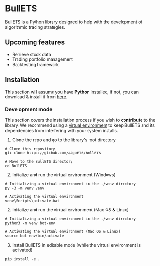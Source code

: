 # BullETS

BullETS is a Python library designed to help with the development of algorithmic trading strategies.

## Upcoming features

- Retrieve stock data
- Trading portfolio management
- Backtesting framework

## Installation

This section will assume you have **Python** installed, if not, you can download & install it from [here](https://www.python.org/downloads/).

### Development mode

This section covers the installation process if you wish to **contribute** to the library. We recommend using a [virtual environment](https://docs.python.org/3/library/venv.html) to keep BullETS and its dependencies from interfering with your system installs.

1. Clone the repo and go to the library's root directory
``` shell
# Clone this repository
git clone https://github.com/AlgoETS/BullETS

# Move to the BullETS directory
cd BullETS
```
2. Initialize and run the virtual environment (Windows)
```shell
# Initializing a virtual environment in the ./venv directory
py -3 -m venv venv

# Activating the virtual environment
venv\Scripts\activate.bat
```

2. Initialize and run the virtual environment (Mac OS & Linux)
```shell
# Initializing a virtual environment in the ./venv directory
python3 -m venv bot-env

# Activating the virtual environment (Mac OS & Linux)
source bot-env/bin/activate
```

3. Install BullETS in editable mode (while the virtual environment is activated)
```shell
pip install -e .
```

